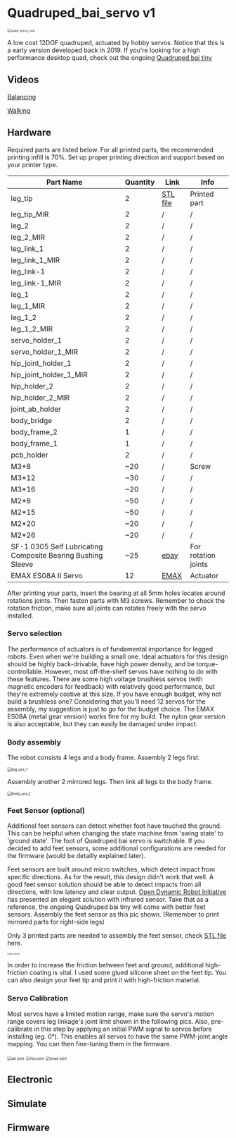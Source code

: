 # Quadruped_bai_servo v1
<img src="pic\quad_servo_cad.jpg" alt="quad_servo_cad" style="zoom:50%;" />

A low cost 12DOF quadruped, actuated by hobby servos. Notice that this is a early version developed back in 2019. If you're looking for a high performance desktop quad, check out the ongoing [Quadruped bai tiny](https://github.com/psrobotics/Quadruped_bai_tiny)

## Videos

[Balancing](https://www.youtube.com/watch?v=fsc0w1NeIVk)

[Walking](https://youtu.be/FCRvykWv6ok)

## Hardware

Required parts are listed below. For all printed parts, the recommended printing infill is 70%. Set up proper printing direction and support based on your printer type.

| Part Name                                                   | Quantity | Link                                                         | Info                |
| ----------------------------------------------------------- | -------- | ------------------------------------------------------------ | ------------------- |
| leg_tip                                                     | 2        | [STL file](hardware/stl)                                     | Printed part        |
| leg_tip_MIR                                                 | 2        | /                                                            | /                   |
| leg_2                                                       | 2        | /                                                            | /                   |
| leg_2_MIR                                                   | 2        | /                                                            | /                   |
| leg_link_1                                                  | 2        | /                                                            | /                   |
| leg_link_1_MIR                                              | 2        | /                                                            | /                   |
| leg_link-1                                                  | 2        | /                                                            | /                   |
| leg_link-1_MIR                                              | 2        | /                                                            | /                   |
| leg_1                                                       | 2        | /                                                            | /                   |
| leg_1_MIR                                                   | 2        | /                                                            | /                   |
| leg_1_2                                                     | 2        | /                                                            | /                   |
| leg_1_2_MIR                                                 | 2        | /                                                            | /                   |
| servo_holder_1                                              | 2        | /                                                            | /                   |
| servo_holder_1_MIR                                          | 2        | /                                                            | /                   |
| hip_joint_holder_1                                          | 2        | /                                                            | /                   |
| hip_joint_holder_1_MIR                                      | 2        | /                                                            | /                   |
| hip_holder_2                                                | 2        | /                                                            | /                   |
| hip_holder_2_MIR                                            | 2        | /                                                            | /                   |
| joint_ab_holder                                             | 2        | /                                                            | /                   |
| body_bridge                                                 | 2        | /                                                            | /                   |
| body_frame_2                                                | 1        | /                                                            | /                   |
| body_frame_1                                                | 1        | /                                                            | /                   |
| pcb_holder                                                  | 2        | /                                                            | /                   |
| M3*8                                                        | ~20      | /                                                            | Screw               |
| M3*12                                                       | ~30      | /                                                            | /                   |
| M3*16                                                       | ~20      | /                                                            | /                   |
| M2*8                                                        | ~50      | /                                                            | /                   |
| M2*15                                                       | ~50      | /                                                            | /                   |
| M2*20                                                       | ~20      | /                                                            | /                   |
| M2*26                                                       | ~20      | /                                                            | /                   |
| SF-1 0305 Self Lubricating Composite Bearing Bushing Sleeve | ~25      | [ebay](https://www.ebay.com/itm/141882850401?_trkparms=amclksrc%3DITM%26aid%3D1110006%26algo%3DHOMESPLICE.SIM%26ao%3D1%26asc%3D20200818143230%26meid%3Df2f23010710f47e39153549f7afe6b5b%26pid%3D101224%26rk%3D2%26rkt%3D5%26sd%3D141882852158%26itm%3D141882850401%26pmt%3D0%26noa%3D1%26pg%3D2047675%26algv%3DDefaultOrganicWeb%26brand%3DUnbranded&_trksid=p2047675.c101224.m-1) | For rotation joints |
| EMAX ES08A II Servo                                         | 12       | [EMAX](https://emaxmodel.com/products/emax-es08a-ii-mini-plastic-gear-analog-servo-1-8kg-sec-for-rc-models-robot) | Actuator            |

After printing your parts, insert the bearing at all 5mm holes locates around rotations joints. Then fasten  parts with M3 screws. Remember to check the rotation friction, make sure all joints can rotates freely with the servo installed. 

### Servo selection

The performance of actuators is of fundamental importance for legged robots. Even when we're building a small one. Ideal actuators for this design should be highly back-drivable, have high power density, and be torque-controllable. However, most off-the-shelf servos have nothing to do with these features. There are some high voltage brushless servos (with magnetic encoders for feedback) with relatively good performance, but they're extremely costive at this size. If you have enough budget, why not build a brushless one? Considering that you'll need 12 servos for the assembly, my suggestion is just to go for the budget choice. The EMAX ES08A (metal gear version) works fine for my build. The nylon gear version is also acceptable, but they can easily be damaged under impact.

### Body assembly

The robot consists 4 legs and a body frame. Assembly 2 legs first.

<img src="pic/leg_ass_1.jpg" alt="leg_ass_1" style="zoom:60%;" />

Assembly another 2 mirrored legs. Then link all legs to the body frame.

<img src="pic/body_ass_1.jpg" alt="body_ass_1" style="zoom:60%;" />

### Feet Sensor (optional)

Additional feet sensors can detect whether foot have touched the ground. This can be helpful when changing the state machine from 'swing state' to 'ground state'. The foot of Quadruped bai servo is switchable. If you decided to add feet sensors, some additional configurations are needed for the firmware (would be detailly explained later). 

Feet sensors are built around micro switches,  which detect impact from specific directions. As for the result, this design didn't work that well. A good feet sensor solution should be able to detect impacts from all directions, with low latency and clear output. [Open Dynamic Robot Initiative](https://open-dynamic-robot-initiative.github.io/) has presented an elegant solution with infrared sensor. Take that as a reference, the ongoing Quadruped bai tiny will come with better feet sensors. Assembly the feet sensor as this pic shown. (Remember to print mirrored parts for right-side legs)

Only 3 printed parts are needed to assembly the feet sensor, check [STL file](hardware/stl/feet_sensor) here.

<img src="pic/feet_sensor.jpg" alt="feet_sensor" style="zoom:30%;" />

In order to increase the friction between feet and ground, additional high-friction coating is vital. I used some glued silicone sheet on the feet tip. You can also design your feet tip and print it with high-friction material.

### Servo Calibration

Most servos have a limited motion range,  make sure the servo's motion range covers leg linkage's joint limit shown in the following pics.  Also, pre-calibrate in this step by applying an initial PWM signal to servos before installing (eg. 0°). This enables all servos to have the same PWM-joint angle mapping. You can then fine-tuning them in the firmware.

<img src="pic/m_range_ab.jpg" alt="ab joint" style="zoom:60%;" />

<img src="pic/m_range_hip.jpg" alt="hip joint" style="zoom:60%;" />

<img src="pic/m_range_knee.jpg" alt="knee joint" style="zoom:60%;" />

## Electronic

## Simulate

## Firmware



